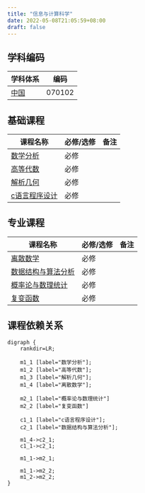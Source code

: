```yaml
---
title: "信息与计算科学"
date: 2022-05-08T21:05:59+08:00
draft: false
---
```


## 学科编码
| 学科体系 | 编码 |
| ---- | ---- |
| [中国](../../subject_system/china) | 070102 |

## 基础课程
| 课程名称 | 必修/选修 | 备注 |
| ---- | ---- | ---- |
| [数学分析](../../course/数学分析) | 必修 | |
| [高等代数](../../course/高等代数) | 必修 | |
| [解析几何](../../course/解析几何) | 必修 | |
| [c语言程序设计](../../course/c语言程序设计) | 必修 | |

## 专业课程
| 课程名称 | 必修/选修 | 备注 |
| ---- | ---- | ---- |
| [离散数学](../../course/离散数学) | 必修 | |
| [数据结构与算法分析](../../course/数据结构与算法分析) | 必修 | |
| [概率论与数理统计](../../course/概率论与数理统计) | 必修 | |
| [复变函数](../../course/复变函数) | 必修 | |

## 课程依赖关系
```graphviz
digraph {
    rankdir=LR;

    m1_1 [label="数学分析"];
    m1_2 [label="高等代数"];
    m1_3 [label="解析几何"];
    m1_4 [label="离散数学"];

    m2_1 [label="概率论与数理统计"]
    m2_2 [label="复变函数"]

    c1_1 [label="c语言程序设计"];
    c2_1 [label="数据结构与算法分析"];

    m1_4->c2_1;
    c1_1->c2_1;

    m1_1->m2_1;

    m1_1->m2_2;
    m1_2->m2_2;
}
```
